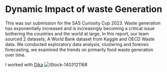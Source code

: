# Dynamic Impact of waste Generation

This was our submission for the SAS Curiosity Cup 2023.
Waste generation has exponentially increased and is increasingly becoming a critical issue bothering the countries and the world at large,
In this report, our team sourced 2 datasets; A World Bank dataset from Kaggle and OECD Waste data. We conducted exploratory data analysis, clustering and forensic forecasting, we examined the trends on primarily food waste generation over time. 

I worked with [Dika](https://github.com/massivedesigns)
![iStock-1403121168](https://github.com/Uchebuzz/SAS-Green-team/assets/105880802/395c1c52-ea23-41d0-8270-d9b5a00c2644)
